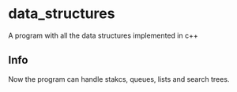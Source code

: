 # data_structures
A program with all the data structures implemented in c++

## Info
Now the program can handle stakcs, queues, lists and search trees.
